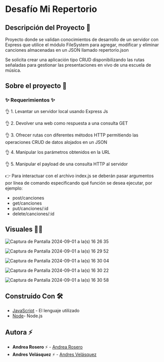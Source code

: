 # Desafío Mi Repertorio

## Descripción del Proyecto :scroll:

Proyecto donde se validan conocimientos de desarrollo de un servidor con Express que utilice el módulo FileSystem para agregar, modificar y eliminar canciones almacenadas en un JSON llamado repertorio.json

Se solicita crear una aplicación tipo CRUD disponibilizando las rutas señaladas para gestionar las presentaciones en vivo de una escuela de música.

## Sobre el proyecto 🚀

### ✨ Requerimientos ✨

👌 1. Levantar un servidor local usando Express Js

👌 2. Devolver una web como respuesta a una consulta GET

👌 3. Ofrecer rutas con diferentes métodos HTTP permitiendo las operaciones CRUD de datos alojados en un JSON

👌 4. Manipular los parámetros obtenidos en la URL

👌 5. Manipular el payload de una consulta HTTP al servidor

👉 Para interactuar con el archivo index.js se deberán pasar argumentos por línea de comando especificando qué función se desea ejecutar, por ejemplo:

  - post/canciones
  - get/canciones
  - put/canciones/:id
  - delete/canciones/:id 

## Visuales :mage_woman:

![Captura de Pantalla 2024-09-01 a la(s) 16 26 35](https://github.com/user-attachments/assets/342cea50-863f-47e6-929e-620ed34e23a9)

![Captura de Pantalla 2024-09-01 a la(s) 16 29 52](https://github.com/user-attachments/assets/46d5ebce-5577-469b-ada0-20453f8d8af1)

![Captura de Pantalla 2024-09-01 a la(s) 16 30 04](https://github.com/user-attachments/assets/1e985db8-83fa-45a5-8377-c0f2b6b29f8c)

![Captura de Pantalla 2024-09-01 a la(s) 16 30 22](https://github.com/user-attachments/assets/4996825a-cea1-48d4-a72e-5ead52570101)

![Captura de Pantalla 2024-09-01 a la(s) 16 30 58](https://github.com/user-attachments/assets/b410365c-e493-45a0-a53c-90fa252fb080)


## Construido Con 🛠️

- [JavaScript](https://developer.mozilla.org/en-US/docs/Web/JavaScript) - El lenguaje utilizado
- [Node](https://nodejs.org/en)- Node.js

## Autora ⚡ 

- **Andrea Rosero** ⚡  - [Andrea Rosero](https://github.com/andreaendigital)
- **Andres Velásquez** ⚡  - [Andres Velásquez](https://github.com/Droopytex)

